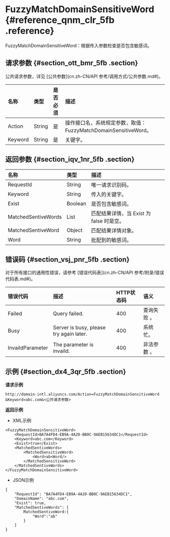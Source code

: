 # FuzzyMatchDomainSensitiveWord {#reference_qnm_clr_5fb .reference}

FuzzyMatchDomainSensitiveWord：根据传入参数检查是否包含敏感词。

## 请求参数 {#section_ott_bmr_5fb .section}

公共请求参数，详见 [公共参数](cn.zh-CN/API 参考/调用方式/公共参数.md#)。

|名称|类型|是否必须|描述|
|:-|:-|:---|:-|
|Action|String|是|操作接口名，系统规定参数，取值：FuzzyMatchDomainSensitiveWord。|
|Keyword|String|是|关键字。|

## 返回参数 {#section_iqv_1nr_5fb .section}

|名称|类型|描述|
|:-|:-|:-|
|RequestId|String|唯一请求识别码。|
|Keyword|String|传入的关键字。|
|Exist|Boolean|是否包含敏感词。|
|MatchedSentiveWords|List|匹配结果详情，当 Exist 为 false 时是空。|
|MatchedSentiveWord|Object|匹配结果详情对象。|
|Word|String|批配到的敏感词。|

## 错误码 {#section_vsj_pnr_5fb .section}

对于所有接口的通用性错误，请参考 [错误代码表](cn.zh-CN/API 参考/附录/错误代码表.md#)。

|错误代码|描述|HTTP状态码|语义|
|:---|:-|:------|:-|
|Failed|Query failed.|400|查询失败 。|
|Busy|Server is busy, please try again later.|400|系统忙。|
|InvaildParameter|The parameter is invaild.|400|非法参数 。|

## 示例 {#section_dx4_3qr_5fb .section}

**请求示例**

``` {#codeblock_37i_iaq_tg8}
http://domain-intl.aliyuncs.com/Action=FuzzyMatchDomainSensitiveWord
&Keyword=abc.com&<公共请求参数>
```

**返回示例**

-   XML示例

``` {#codeblock_zsu_mj9_8e0}
<FuzzyMatchDomainSensitiveWord>
    <RequestId>BA7A4FD4-EB9A-4A20-BB0C-9AEB15634DC1</RequestId>
    <Keyword>abc.com</Keyword>
    <Exist>true</Exist>
    <MatchedSentiveWords>
        <MatchedSensitiveWord>
            <Word>ab<Word/>
        </MatchedSensitiveWord>
    </MatchedSentiveWords>
</FuzzyMatchDomainSensitiveWord>
```

-   JSON示例

``` {#codeblock_rj8_oe7_bf4}
{
    "RequestId": "BA7A4FD4-EB9A-4A20-BB0C-9AEB15634DC1",
    "DomainName": "abc.com",
    "Exist": true,
    "MatchedSentiveWords": [
        MatchedSentiveWord:{
            "Word":"ab"
        }
    ]
}
```


